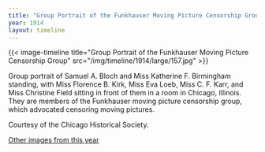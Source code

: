 ```yaml
---
title: "Group Portrait of the Funkhauser Moving Picture Censorship Group"
year: 1914
layout: timeline
---
```


{{< image-timeline title="Group Portrait of the Funkhauser Moving Picture Censorship Group" src="/img/timeline/1914/large/157.jpg" >}}


Group portrait of Samuel A. Bloch and Miss Katherine F. Birmingham standing, with Miss Florence B. Kirk, Miss Eva Loeb, Miss C. F. Karr, and Miss Christine Field sitting in front of them in a room in Chicago, Illinois. They are members of the Funkhauser moving picture censorship group, which advocated censoring moving pictures. 

Courtesy of the Chicago Historical Society.

[Other images from this year](/historical/timeline/1914)